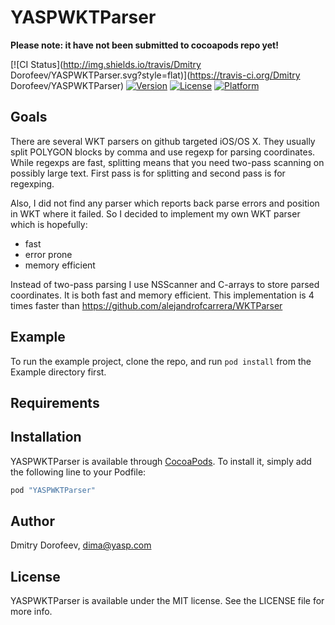 # YASPWKTParser

**Please note: it have not been submitted to cocoapods repo yet!**

[![CI Status](http://img.shields.io/travis/Dmitry Dorofeev/YASPWKTParser.svg?style=flat)](https://travis-ci.org/Dmitry Dorofeev/YASPWKTParser)
[![Version](https://img.shields.io/cocoapods/v/YASPWKTParser.svg?style=flat)](http://cocoapods.org/pods/YASPWKTParser)
[![License](https://img.shields.io/cocoapods/l/YASPWKTParser.svg?style=flat)](http://cocoapods.org/pods/YASPWKTParser)
[![Platform](https://img.shields.io/cocoapods/p/YASPWKTParser.svg?style=flat)](http://cocoapods.org/pods/YASPWKTParser)

## Goals

There are several WKT parsers on github targeted iOS/OS X. They usually split POLYGON blocks by comma and use regexp for parsing coordinates. While regexps are fast, splitting means that you need two-pass scanning on possibly large text. First pass is for splitting and second pass is for regexping. 

Also, I did not find any parser which reports back parse errors and position in WKT where it failed. So I decided to implement my own WKT parser which is hopefully:

* fast
* error prone
* memory efficient

Instead of two-pass parsing I use NSScanner and C-arrays to store parsed coordinates. It is both fast and memory efficient. This implementation is 4 times faster than https://github.com/alejandrofcarrera/WKTParser

## Example

To run the example project, clone the repo, and run `pod install` from the Example directory first.

## Requirements

## Installation

YASPWKTParser is available through [CocoaPods](http://cocoapods.org). To install
it, simply add the following line to your Podfile:

```ruby
pod "YASPWKTParser"
```

## Author

Dmitry Dorofeev, dima@yasp.com

## License

YASPWKTParser is available under the MIT license. See the LICENSE file for more info.
